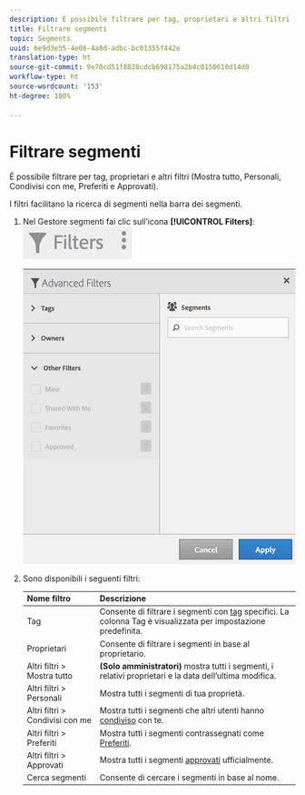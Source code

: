 ```yaml
---
description: È possibile filtrare per tag, proprietari e altri filtri (Mostra tutto, Personali, Condivisi con me, Preferiti e Approvati).
title: Filtrare segmenti
topic: Segments
uuid: 6e9d3e55-4e06-4a8d-adbc-bc01355f442e
translation-type: ht
source-git-commit: 9e70cd51f8828cdcb698175a2b4c0150610d14d0
workflow-type: ht
source-wordcount: '153'
ht-degree: 100%

---
```



# Filtrare segmenti

È possibile filtrare per tag, proprietari e altri filtri (Mostra tutto, Personali, Condivisi con me, Preferiti e Approvati).

I filtri facilitano la ricerca di segmenti nella barra dei segmenti.

1. Nel Gestore segmenti fai clic sull’icona **[!UICONTROL Filters]**:  ![](assets/filter_icon.png)

   ![](assets/filtering.png)

1. Sono disponibili i seguenti filtri:

   | Nome filtro | Descrizione |
   |---|---|
   | Tag | Consente di filtrare i segmenti con [tag](/help/components/segmentation/segmentation-workflow/seg-tag.md) specifici. La colonna Tag è visualizzata per impostazione predefinita. |
   | Proprietari | Consente di filtrare i segmenti in base al proprietario. |
   | Altri filtri > Mostra tutto | **(Solo amministratori)** mostra tutti i segmenti, i relativi proprietari e la data dell’ultima modifica. |
   | Altri filtri > Personali | Mostra tutti i segmenti di tua proprietà. |
   | Altri filtri > Condivisi con me | Mostra tutti i segmenti che altri utenti hanno [condiviso](/help/components/segmentation/segmentation-workflow/t-seg-share.md) con te. |
   | Altri filtri > Preferiti | Mostra tutti i segmenti contrassegnati come [Preferiti](/help/components/segmentation/segmentation-workflow/t-seg-favorite.md). |
   | Altri filtri > Approvati | Mostra tutti i segmenti [approvati](/help/components/segmentation/segmentation-workflow/seg-approve.md) ufficialmente. |
   | Cerca segmenti | Consente di cercare i segmenti in base al nome. |

